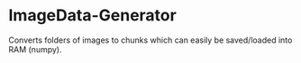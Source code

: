 # ImageData-Generator
Converts folders of images to chunks which can easily be saved/loaded into RAM (numpy).
